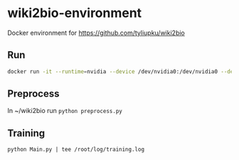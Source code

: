 # wiki2bio-environment
Docker environment for https://github.com/tyliupku/wiki2bio

## Run

```bash
docker run -it --runtime=nvidia --device /dev/nvidia0:/dev/nvidia0 --device /dev/nvidiactl:/dev/nvidiactl --device /dev/nvidia-uvm:/dev/nvidia-uvm --device /dev/nvidia-modeset:/dev/nvidia-modeset --device /dev/nvidia-uvm-tools:/dev/nvidia-uvm-tools zzj0402/wiki2bio-environment bash
```

## Preprocess

In ~/wiki2bio run `python preprocess.py`

## Training

`python Main.py | tee /root/log/training.log`
